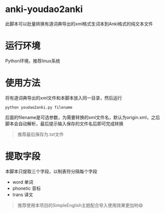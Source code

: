 # anki-youdao2anki

此脚本可以批量转换有道词典导出的xml格式生词本到Anki格式的纯文本文件

# 运行环境

Python环境，推荐linux系统

# 使用方法

将有道词典导出的xml文件和本脚本放入同一目录，然后运行

```
python youdao2anki.py filename
```

后面的filename是可选参数，为需要转换的xml文件名，默认为origin.xml，之后脚本会自动解析，最后提示输入保存的文件名后即可完成转换

> 推荐最后保存为.txt文件

# 提取字段

本脚本只提取三个字段，以制表符分隔每个字段

- word 单词
- phonetic 音标
- trans 译文

> 推荐使用本项目的SimpleEnglish主题配合导入使用效果更加哟:smile:


